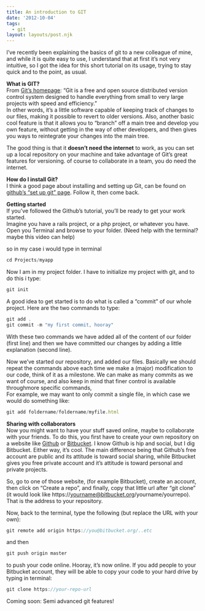 ```yaml
---
title: An introduction to GIT
date: '2012-10-04'
tags:
  - git
layout: layouts/post.njk
---
```

I’ve recently been explaining the basics of git to a new colleague of mine, and while it is quite easy to use, I understand that at first it’s not very intuitive, so I got the idea for this short tutorial on its usage, trying to stay quick and to the point, as usual.

**What is GIT?**  
From [Git’s homepage](http://git-scm.com/): “Git is a free and open source distributed version control system designed to handle everything from small to very large projects with speed and efficiency.”  
In other words, it’s a little software capable of keeping track of changes to our files, making it possible to revert to older versions. Also, another basic cool feature is that it allows you to “branch” off a main tree and develop you own feature, without getting in the way of other developers, and then gives you ways to reintegrate your changes into the main tree.

The good thing is that it **doesn’t need the internet** to work, as you can set up a local repository on your machine and take advantage of Git’s great features for versioning. of course to collaborate in a team, you do need the internet.

**How do I install Git?**  
I think a good page about installing and setting up Git, can be found on [github’s “set up git” page](https://help.github.com/articles/set-up-git). Follow it, then come back.

**Getting started**  
If you’ve followed the Github’s tutorial, you’ll be ready to get your work started.  
Imagine you have a rails project, or a php project, or whatever you have. Open you Terminal and browse to your folder. (Need help with the terminal? maybe this video can help)

so in my case i would type in terminal

```js
cd Projects/myapp
```

Now I am in my project folder. I have to initialize my project with git, and to do this i type:  

```js
git init
```

A good idea to get started is to do what is called a “commit” of our whole project. Here are the two commands to type:

```js
git add . 
git commit -m "my first commit, hooray"
```

With these two commands we have added all of the content of our folder (first line) and then we have committed our changes by adding a little explanation (second line).

Now we’ve started our repository, and added our files. Basically we should repeat the commands above each time we make a (major) modification to our code, think of it as a milestone. We can make as many commits as we want of course, and also keep in mind that finer control is available throughmore specific commands,  
For example, we may want to only commit a single file, in which case we would do something like:

```js
git add foldername/foldername/myfile.html
```

**Sharing with collaborators**  
Now you might want to have your stuff saved online, maybe to collaborate with your friends. To do this, you first have to create your own repository on a website like [Github](https://github.com/) or [Bitbucket](https://bitbucket.org/). I know Github is hip and social, but I dig Bitbucket. Either way, it’s cool. The main difference being that Github’s free account are public and its attitude is toward social sharing, while Bitbucket gives you free private account and it’s attitude is toward personal and private projects.

So, go to one of those website, (for example Bitbucket), create an account, then click on “Create a repo”, and finally, copy that little url after “git clone” (it would look like https://yourname@bitbucket.org/yourname/yourrepo). That is the address to your repository.

Now, back to the terminal, type the following (but replace the URL with your own):

```js
git remote add origin https://you@bitbucket.org/..etc
```

and then

```js
git push origin master 
```

to push your code online. Hooray, it’s now online. If you add people to your Bitbucket account, they will be able to copy your code to your hard drive by typing in terminal:

```js
git clone https://your-repo-url
```

Coming soon: Semi advanced git features!

